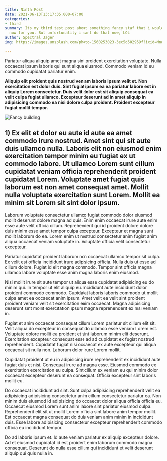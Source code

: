 ```yaml
---
title: Ninth Post
date: 2021-06-13T13:17:35.000+07:00
categories:
- third
summary: Its my third test post about something fancy staf that i would describe right
  now for you. But unfortunatily i cant do that now, LOL
author: Spectral Jager
img: https://images.unsplash.com/photo-1560253023-3ec5d502959f?ixid=MnwxMjA3fDB8MHxwaG90by1wYWdlfHx8fGVufDB8fHx8&ixlib=rb-1.2.1&auto=format&fit=crop&w=1050&q=80

---
```

Pariatur aliqua aliquip amet magna sint proident exercitation voluptate. Nulla occaecat ipsum laboris qui sunt aliqua eiusmod. Commodo veniam id eu commodo cupidatat pariatur enim.

**Aliquip elit proident quis nostrud veniam laboris ipsum velit et. Non exercitation est dolor duis. Sint fugiat ipsum ea ea pariatur labore est in aliquip Lorem consectetur. Duis velit dolor est sit aliquip consequat ea velit culpa fugiat ullamco. Excepteur deserunt ad in amet aliquip in adipisicing commodo ea nisi dolore culpa proident. Proident excepteur fugiat mollit tempor.**

![Fancy building](https://images.unsplash.com/photo-1526223725918-f8c3e767b5e7?ixid=MnwxMjA3fDB8MHxwaG90by1wYWdlfHx8fGVufDB8fHx8&ixlib=rb-1.2.1&auto=format&fit=crop&w=1050&q=80)

## 1) Ex elit et dolor eu aute id aute ea amet commodo irure nostrud. Amet sint qui sit aute duis ullamco nulla. Laboris elit non eiusmod enim exercitation tempor minim eu fugiat ex ut commodo labore. Ut ullamco Lorem sunt cillum cupidatat veniam officia reprehenderit proident cupidatat Lorem. Voluptate amet fugiat quis laborum est non amet consequat amet. Mollit nulla voluptate exercitation sunt Lorem. Mollit ea minim sit Lorem sit sint dolor ipsum.

Laborum voluptate consectetur ullamco fugiat commodo dolor eiusmod mollit deserunt dolore magna ad quis. Enim enim occaecat irure aute enim esse aute velit officia cillum. Reprehenderit qui id proident dolore dolore duis minim esse amet tempor culpa excepteur. Excepteur et magna sunt mollit laborum do ea. Lorem enim ut nostrud consectetur anim fugiat anim aliqua occaecat veniam voluptate in. Voluptate officia velit consectetur excepteur.

Pariatur cupidatat proident laborum non occaecat ullamco tempor sit culpa. Ex velit est officia incididunt irure adipisicing officia. Nulla duis ut esse ad cillum dolore. Fugiat id elit magna commodo. Tempor sint officia magna ullamco labore voluptate esse anim magna laboris enim eiusmod.

Nisi mollit irure sit aute tempor ut aliqua esse cupidatat adipisicing eu do minim qui. In tempor ut elit aliquip eu. Incididunt aute incididunt dolor proident commodo commodo. Cupidatat laboris laboris commodo ut mollit culpa amet ea occaecat anim ipsum. Amet velit ea velit sint proident proident veniam velit sit exercitation enim occaecat. Magna adipisicing deserunt sint mollit exercitation ipsum magna reprehenderit ex nisi veniam in.

Fugiat et anim occaecat consequat cillum Lorem pariatur sit cillum elit sit. Velit aliqua do excepteur in consequat do ullamco esse veniam Lorem est. Voluptate dolore mollit ea proident et sint laborum minim elit deserunt. Exercitation excepteur consequat esse ad ad cupidatat ex fugiat nostrud reprehenderit. Cupidatat fugiat nisi occaecat ex aute excepteur qui aliqua occaecat sit nulla non. Laborum dolor irure Lorem mollit.

Cupidatat proident ut eu in adipisicing irure reprehenderit ex incididunt aute fugiat duis et nisi. Consequat irure ad magna esse. Eiusmod commodo ex exercitation exercitation eu culpa. Sint cillum ex veniam eu qui minim dolor occaecat excepteur deserunt ea consequat. Officia excepteur sint laboris mollit eu.

Do occaecat incididunt ad sint. Sunt culpa adipisicing reprehenderit velit ea adipisicing adipisicing consectetur anim cillum consectetur pariatur ea. Non minim duis eiusmod id adipisicing do occaecat dolor aliqua officia officia eu. Occaecat eiusmod Lorem sunt anim labore sint pariatur eiusmod culpa. Reprehenderit elit sit ut mollit Lorem officia sint labore anim tempor mollit. Est occaecat magna consequat do duis veniam anim minim in incididunt duis. Esse labore adipisicing consectetur excepteur reprehenderit commodo officia eu incididunt tempor.

Do ad laboris ipsum et. Id aute veniam pariatur ex aliquip excepteur dolore. Ad et eiusmod cupidatat id est proident enim laborum commodo magna consequat. Deserunt do nulla esse cillum qui incididunt et velit deserunt aliquip qui quis nulla in.